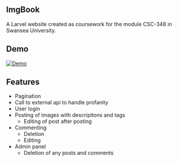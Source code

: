 ## ImgBook
A Larvel website created as coursework for the module CSC-348 in Swansea University.
## Demo
[![Demo](https://j.gifs.com/81rjjm.gif)](https://www.youtube.com/watch?v=ZpJuUjAXvCQ&feature=youtu.be)

## Features
- Pagination
- Call to external api to handle profanity
- User login
- Posting of images with descripitons and tags
	- Editing of post after posting
- Commenting
	- Deletion
	- Editing
- Admin panel
	- Deletion of any posts and comments
